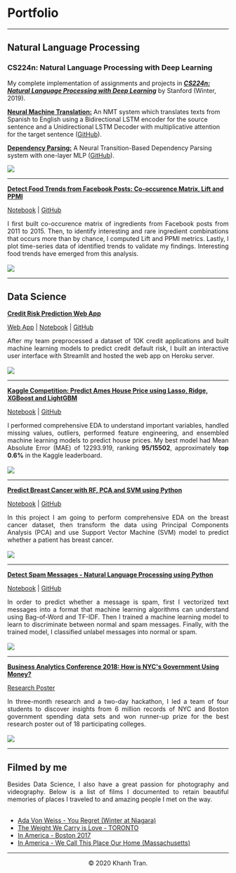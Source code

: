 # Portfolio

---
## Natural Language Processing

### CS224n: Natural Language Processing with Deep Learning
My complete implementation of assignments and projects in [***CS224n: Natural Language Processing with Deep Learning***](http://web.stanford.edu/class/cs224n/) by Stanford (Winter, 2019).

[**Neural Machine Translation:**](https://github.com/chriskhanhtran/CS224n-NLP-Assignments/tree/master/assignments/a4) An NMT system which translates texts from Spanish to English using a Bidirectional LSTM encoder for the source sentence and a Unidirectional LSTM Decoder with multiplicative attention for the target sentence ([GitHub](https://github.com/chriskhanhtran/CS224n-NLP-Assignments/tree/master/assignments/a4)).

[**Dependency Parsing:**](https://github.com/chriskhanhtran/CS224n-NLP-Assignments/tree/master/assignments/a3) A Neural Transition-Based Dependency Parsing system with one-layer MLP ([GitHub](https://github.com/chriskhanhtran/CS224n-NLP-Assignments/tree/master/assignments/a3)).

<img src="https://raw.githubusercontent.com/chriskhanhtran/chriskhanhtran.github.io/master/images/nlp.png"/>

---

[**Detect Food Trends from Facebook Posts: Co-occurence Matrix, Lift and PPMI**](https://chriskhanhtran.github.io/projects/detect-food-trends-facebook.html)

<p align="left">
<a href="https://chriskhanhtran.github.io/projects/detect-food-trends-facebook.html">Notebook</a> |
<a href="https://github.com/chriskhanhtran/facebook-detect-food-trends">GitHub</a>
</p>
<div style="text-align: justify">I first built co-occurence matrix of ingredients from Facebook posts from 2011 to 2015. Then, to identify interesting and rare ingredient combinations that occurs more than by chance, I computed Lift and PPMI metrics. Lastly, I plot time-series data of identified trends to validate my findings. Interesting food trends have emerged from this analysis.</div>
<br>
<img src="https://raw.githubusercontent.com/chriskhanhtran/chriskhanhtran.github.io/master/images/fb-food-trends.png"/>
<br>

---
## Data Science

[**Credit Risk Prediction Web App**](https://github.com/chriskhanhtran/credit-risk-prediction)

<p align="left">
<a href="http://credit-risk.herokuapp.com/">Web App</a> |
<a href="https://github.com/chriskhanhtran/credit-risk-prediction/blob/master/documents/Notebook.ipynb">Notebook</a> |
<a href="https://github.com/chriskhanhtran/credit-risk-prediction">GitHub</a>
</p>
<div style="text-align: justify">After my team preprocessed a dataset of 10K credit applications and built machine learning models to predict credit default risk, I built an interactive user interface with Streamlit and hosted the web app on Heroku server.</div>
<br>
<img src="https://raw.githubusercontent.com/chriskhanhtran/chriskhanhtran.github.io/master/images/credit-risk-webapp.png"/>
<br>

---
[**Kaggle Competition: Predict Ames House Price using Lasso, Ridge, XGBoost and LightGBM**](https://chriskhanhtran.github.io/projects/ames-house-price.html)

<p align="left">
<a href="https://chriskhanhtran.github.io/projects/ames-house-price.html">Notebook</a> |
<a href="https://github.com/chriskhanhtran/kaggle-house-price/blob/master/ames-house-price.ipynb">GitHub</a>
</p>
<div style="text-align: justify">I performed comprehensive EDA to understand important variables, handled missing values, outliers, performed feature engineering, and ensembled machine learning models to predict house prices. My best model had Mean Absolute Error (MAE) of 12293.919, ranking <b>95/15502</b>, approximately <b>top 0.6%</b> in the Kaggle leaderboard.</div>
<br>
<img src="https://raw.githubusercontent.com/chriskhanhtran/chriskhanhtran.github.io/master/images/ames-house-price.jpg"/>
<br>

---
[**Predict Breast Cancer with RF, PCA and SVM using Python**](https://chriskhanhtran.github.io/projects/breast-cancer.html)

<p align="left">
<a href="https://chriskhanhtran.github.io/projects/breast-cancer.html">Notebook</a> |
<a href="https://github.com/chriskhanhtran/predict-breast-cancer-with-rf-pca-svm/blob/master/breast-cancer.ipynb">GitHub</a>
</p>
<div style="text-align: justify">In this project I am going to perform comprehensive EDA on the breast cancer dataset, then transform the data using Principal Components Analysis (PCA) and use Support Vector Machine (SVM) model to predict whether a patient has breast cancer.</div>
<br>
<img src="https://raw.githubusercontent.com/chriskhanhtran/chriskhanhtran.github.io/master/images/breast-cancer.png"/>
<br>

---
[**Detect Spam Messages - Natural Language Processing using Python**](https://chriskhanhtran.github.io/projects/detect-spam-nlp.html)

<p align="left">
<a href="https://chriskhanhtran.github.io/projects/detect-spam-nlp.html">Notebook</a> |
<a href="https://github.com/chriskhanhtran/detect-spam-messages-nlp/blob/master/detect-spam-nlp.ipynb">GitHub</a>
</p>
<div style="text-align: justify">In order to predict whether a message is spam, first I vectorized text messages into a format that machine learning algorithms can understand using Bag-of-Word and TF-IDF. Then I trained a machine learning model to learn to discriminate between normal and spam messages. Finally, with the trained model, I classified unlabel messages into normal or spam.</div>
<br>
<img src="https://raw.githubusercontent.com/chriskhanhtran/chriskhanhtran.github.io/master/images/detect-spam-nlp.png"/>
<br>

---
[**Business Analytics Conference 2018: How is NYC's Government Using Money?**](https://chriskhanhtran.github.io/pdf/bac2018.pdf)

<p align="left">
<a href="https://chriskhanhtran.github.io/pdf/bac2018.pdf">Research Poster</a>
</p>
<div style="text-align: justify">In three-month research and a two-day hackathon, I led a team of four students to discover insights from 6 million records of NYC and Boston government spending data sets and won runner-up prize for the best research poster out of 18 participating colleges.</div>
<br>
<img src="https://raw.githubusercontent.com/chriskhanhtran/chriskhanhtran.github.io/master/images/bac2018.JPG"/>
<br>

---

## Filmed by me

<div style="text-align: justify">Besides Data Science, I also have a great passion for photography and videography. Below is a list of films I documented to retain beautiful memories of places I traveled to and amazing people I met on the way.</div>
<br>

- [Ada Von Weiss - You Regret (Winter at Niagara)](https://www.youtube.com/watch?v=-5esqvmPnHI)
- [The Weight We Carry is Love - TORONTO](https://www.youtube.com/watch?v=vfZwdEWgUPE)
- [In America - Boston 2017](https://www.youtube.com/watch?v=YdXufiebgyc)
- [In America - We Call This Place Our Home (Massachusetts)](https://www.youtube.com/watch?v=jzfcM_iO0FU)

---
<center>© 2020 Khanh Tran.</center>
